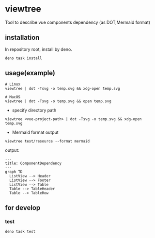 # viewtree

Tool to describe vue components dependency (as DOT,Mermaid format)

## installation

In repository root, install by deno.

```shell
deno task install
```

## usage(example)

```shell
# Linux
viewtree | dot -Tsvg -o temp.svg && xdg-open temp.svg

# MacOS
viewtree | dot -Tsvg -o temp.svg && open temp.svg
```

- specify directory path

```shell
viewtree <vue-project-path> | dot -Tsvg -o temp.svg && xdg-open temp.svg
```

- Mermaid format output

```shell
viewtree test/resource --format mermaid
```

output:
```mermaid
---
title: ComponentDependency
---
graph TD
  ListView --> Header
  ListView --> Footer
  ListView --> Table
  Table --> TableHeader
  Table --> TableRow
```

## for develop

### test

```shell
deno task test
```
